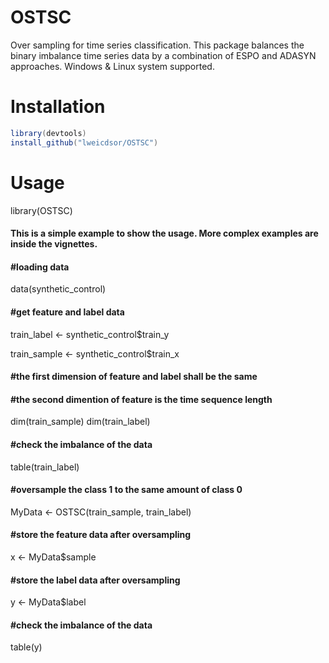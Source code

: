 # OSTSC
Over sampling for time series classification. This package balances the binary imbalance time series data by a combination of ESPO and ADASYN approaches. Windows & Linux system supported.

# Installation
```java
library(devtools)
install_github("lweicdsor/OSTSC")
```
# Usage
library(OSTSC)

#### This is a simple example to show the usage. More complex examples are inside the vignettes.

#### #loading data
data(synthetic_control)  
#### #get feature and label data 
train_label <- synthetic_control$train_y      

train_sample <- synthetic_control$train_x  
#### #the first dimension of feature and label shall be the same
#### #the second dimention of feature is the time sequence length
dim(train_sample)
dim(train_label)
#### #check the imbalance of the data
table(train_label)
#### #oversample the class 1 to the same amount of class 0
MyData <- OSTSC(train_sample, train_label)
#### #store the feature data after oversampling
x <- MyData$sample
#### #store the label data after oversampling
y <- MyData$label
#### #check the imbalance of the data
table(y)
